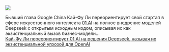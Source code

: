 <!--2025-03-23 12:00:40-->
<div class="yb">
  <div class="rss smaller1 habr"><img src="https://habrastorage.org/getpro/habr/upload_files/966/509/e06/966509e065981a99bc139a6238a08362.png" /><p>Бывший глава Google China Кай-Фу Ли переориентирует свой стартап в сфере искусственного интеллекта <a href="http://01.AI">01.AI</a> на полное внедрение моделей Deepseek с открытым исходным кодом, описывая их как экзистенциальный вызов бизнес-модели... <br><a class="light" href="https://habr.com/ru/companies/bothub/news/893528/?utm_source=habrahabr&utm_medium=rss&utm_campaign=893528">Кай-Фу Ли переориентирует 01.AI на решения Deepseek, называя их экзистенциальной угрозой для OpenAI</a></div>
</div>

